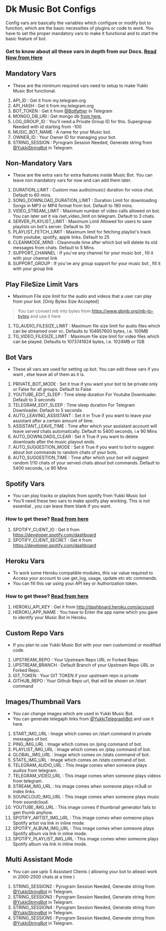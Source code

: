 # Dk Music Bot Configs

Config vars are basically the variables which configure or modify bot to function, which are the basic necessities of plugins or code to work. You have to set the proper mandatory vars to make it functional and to start the basic feature of bot.

### Get to know about all these vars in depth from our Docs. [Read Now from Here](https://notreallyshikhar.gitbook.io/yukkimusicbot/config-vars/available-vars)

## Mandatory Vars

- These are the minimum required vars need to setup to make Yukki Music Bot functional.

1. API_ID : Get it from my.telegram.org 
2. API_HASH  : Get it from my.telegram.org 
3. BOT_TOKEN : Get it from [@Botfather](http://t.me/BotFather) in Telegram
4. MONGO_DB_URI : Get mongo db [from here.](https://notreallyshikhar.gitbook.io/yukkimusicbot/deployment/mongodb)
5. LOG_GROUP_ID : You'll need a Private Group ID for this. Supergroup Needed with id starting from -100 
6. MUSIC_BOT_NAME : A name for your Music bot.
7. OWNER_ID : Your Owner ID for managing your bot.
8. STRING_SESSION : Pyrogram Session Needed, Generate string from [@YukkiStringBot](http://t.me/YukkiStringBot) in Telegram.


## Non-Mandatory Vars

- These are the extra vars for extra features inside Music Bot. You can leave non mandatory vars for now and can add them later.

1. DURATION_LIMIT : Custom max audio(music) duration for voice chat. Default to 60 mins.
2. SONG_DOWNLOAD_DURATION_LIMIT  : Duration Limit for downloading Songs in MP3 or MP4 format from bot. Default to 180 mins.
3. VIDEO_STREAM_LIMIT : Maximum number of video calls allowed on bot. You can later set it via /set_video_limit on telegram. Default to 3 chats.
4. SERVER_PLAYLIST_LIMIT : Maximum Limit Allowed for users to save playlists on bot's server. Default to 30
5. PLAYLIST_FETCH_LIMIT :  Maximum limit for fetching playlist's track from youtube, spotify, apple links. Default to 25
6. CLEANMODE_MINS : Cleanmode time after which bot will delete its old messages from chats. Default to 5 Mins.
7. SUPPORT_CHANNEL : If you've any channel for your music bot , fill it with your channel link
8. SUPPORT_GROUP : If you've any group support for your music bot , fill it with your group link

## Play FileSize Limit Vars

- Maximum File size limit for the audio and videos that a user can play from your bot. [Only Bytes Size Accepted]
> You can convert mb into bytes from https://www.gbmb.org/mb-to-bytes and use it here 

1. TG_AUDIO_FILESIZE_LIMIT : Maximum file size limit for audio files which can be streamed over vc. Defaults to 104857600 bytes, i.e. 100MB
2. TG_VIDEO_FILESIZE_LIMIT : Maximum file size limit for video files which can be played. Defaults to 1073741824 bytes, i.e. 1024MB or 1GB


## Bot Vars

- These all vars are used for setting up bot. You can edit these vars if you want , else leave all of them as it is.

1. PRIVATE_BOT_MODE : Set it true if you want your bot to be private only or False for all groups. Default to False
2. YOUTUBE_EDIT_SLEEP : Time sleep duration For Youtube Downloader. Default to 3 seconds
3. TELEGRAM_EDIT_SLEEP : Time sleep duration For Telegram Downloader. Default to 5 seconds
4. AUTO_LEAVING_ASSISTANT : Set it in True if you want to leave your assistant after a certain amount of time.
5. ASSISTANT_LEAVE_TIME : Time after which your assistant account will leave served chats automatically. Default to 5400 seconds, i.e 90 Mins
6. AUTO_DOWNLOADS_CLEAR : Set it True if you want to delete downloads after the music playout ends. 
7. AUTO_SUGGESTION_MODE : Set it True if you want to bot to suggest about bot commands to random chats of your bots. 
9. AUTO_SUGGESTION_TIME : Time after which your bot will suggest random 1/10 chats of your served chats about bot commands. Default to 5400 seconds, i.e 90 Mins

## Spotify Vars

- You can play tracks or playlists from spotify from Yukki Music bot
- You'll need these two vars to make spotify play working. This is not essential , you can leave them blank if you want.

### How to get these? [Read from here](https://notreallyshikhar.gitbook.io/yukkimusicbot/deployment/spotify)


1. SPOTIFY_CLIENT_ID : Get it from https://developer.spotify.com/dashboard 
2. SPOTIFY_CLIENT_SECRET : Get it from https://developer.spotify.com/dashboard 


## Heroku Vars

- To work some Heroku compatible modules, this var value required to Access your account to use get_log, usage, update etc etc commands.
- You can fill this var using your API key or Authorization token.

### How to get these? [Read from here](https://notreallyshikhar.gitbook.io/yukkimusicbot/config-vars/heroku-vars)

1. HEROKU_API_KEY : Get it from http://dashboard.heroku.com/account 
2. HEROKU_APP_NAME : You have to Enter the app name which you gave to identify your Music Bot in Heroku. 


## Custom Repo Vars

- If you plan to use Yukki Music Bot with your own customized or modified code.

1. UPSTREAM_REPO : Your Upstream Repo URL or Forked Repo.
2. UPSTREAM_BRANCH : Default Branch of your Upstream Repo URL or Forked Repo. 
3. GIT_TOKEN : Your GIT TOKEN if your upstream repo is private
4. GITHUB_REPO : Your Github Repo url, that will be shown on /start command



## Images/Thumbnail Vars

- You can change images which are used in Yukki Music Bot.
- You can generate telegaph links from [@YukkiTelegraphBot](http://t.me/YukkiTelegraphBot) and use it here.

1. START_IMG_URL : Image which comes on /start command in private messages of bot.
2. PING_IMG_URL : Image which comes on /ping command of bot.
3. PLAYLIST_IMG_URL : Image which comes on /play command of bot. 
4. GLOBAL_IMG_URL : Image which comes on /stats command of bot. 
5. STATS_IMG_URL : Image which comes on /stats command of bot. 
6. TELEGRAM_AUDIO_URL : This image comes when someone plays audios from telegram. 
7. TELEGRAM_VIDEO_URL : This image comes when someone plays videos from telegram. 
8. STREAM_IMG_URL : his image comes when someone plays m3u8 or index links.
9. SOUNCLOUD_IMG_URL : This image comes when someone plays music from soundcloud. 
10. YOUTUBE_IMG_URL : This image comes if thumbnail generator fails to gen thumb anyhow.
11. SPOTIFY_ARTIST_IMG_URL : This image comes when someone plays Spotify artist via link in inline mode. 
12. SPOTIFY_ALBUM_IMG_URL : This image comes when someone plays Spotify album via link in inline mode. 
13. SPOTIFY_PLAYLIST_IMG_URL : This image comes when someone plays Spotify album via link in inline mode. 

## Multi Assistant Mode

- You can use upto 5 Assistant Clients ( allowing your bot to atleast work in 2000-2500 chats at a time )

1. STRING_SESSION2 : Pyrogram Session Needed, Generate string from [@YukkiStringBot](http://t.me/YukkiStringBot) in Telegram.
2. STRING_SESSION3 : Pyrogram Session Needed, Generate string from [@YukkiStringBot](http://t.me/YukkiStringBot) in Telegram.
3. STRING_SESSION4 : Pyrogram Session Needed, Generate string from [@YukkiStringBot](http://t.me/YukkiStringBot) in Telegram.
4. STRING_SESSION5 : Pyrogram Session Needed, Generate string from [@YukkiStringBot](http://t.me/YukkiStringBot) in Telegram.
